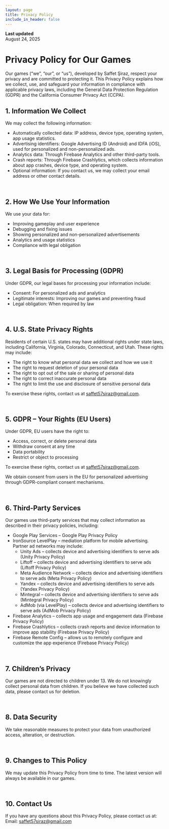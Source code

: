 ```yaml
---
layout: page
title: Privacy Policy
include_in_header: false
---
```


**Last updated**  
August 24, 2025

# Privacy Policy for Our Games
Our games (“we”, “our”, or “us”), developed by Saffet Şiraz, respect your privacy and are committed to protecting it. This Privacy Policy explains how we collect, use, and safeguard your information in compliance with applicable privacy laws, including the General Data Protection Regulation (GDPR) and the California Consumer Privacy Act (CCPA).

## 1. Information We Collect
We may collect the following information:

- Automatically collected data: IP address, device type, operating system, app usage statistics.
- Advertising identifiers: Google Advertising ID (Android) and IDFA (iOS), used for personalized and non-personalized ads.
- Analytics data: Through Firebase Analytics and other third-party tools.
- Crash reports: Through Firebase Crashlytics, which collects information about app crashes, device type, and operating system.
- Optional information: If you contact us, we may collect your email address or other contact details.

<br>

## 2. How We Use Your Information
We use your data for:

- Improving gameplay and user experience
- Debugging and fixing issues
- Showing personalized and non-personalized advertisements
- Analytics and usage statistics
- Compliance with legal obligation

<br>

## 3. Legal Basis for Processing (GDPR)
Under GDPR, our legal bases for processing your information include:

- Consent: For personalized ads and analytics
- Legitimate interests: Improving our games and preventing fraud
- Legal obligation: When required by law

<br>

## 4. U.S. State Privacy Rights
Residents of certain U.S. states may have additional rights under state laws, including California, Virginia, Colorado, Connecticut, and Utah. These rights may include:

- The right to know what personal data we collect and how we use it
- The right to request deletion of your personal data
- The right to opt out of the sale or sharing of personal data
- The right to correct inaccurate personal data
- The right to limit the use and disclosure of sensitive personal data

To exercise these rights, contact us at saffet57siraz@gmail.com.

<br>

## 5. GDPR – Your Rights (EU Users)
Under GDPR, EU users have the right to:

- Access, correct, or delete personal data
- Withdraw consent at any time
- Data portability
- Restrict or object to processing

To exercise these rights, contact us at saffet57siraz@gmail.com.

We obtain consent from users in the EU for personalized advertising through GDPR-compliant consent mechanisms.

<br>

## 6. Third-Party Services
Our games use third-party services that may collect information as described in their privacy policies, including:

- Google Play Services – Google Play Privacy Policy
- IronSource LevelPlay – mediation platform for mobile advertising. Partner ad networks may include:
    - Unity Ads – collects device and advertising identifiers to serve ads (Unity Privacy Policy)
    - Liftoff – collects device and advertising identifiers to serve ads (Liftoff Privacy Policy)
    - Meta Audience Network – collects device and advertising identifiers to serve ads (Meta Privacy Policy)
    - Yandex – collects device and advertising identifiers to serve ads (Yandex Privacy Policy)
    - Mintegral – collects device and advertising identifiers to serve ads (Mintegral Privacy Policy)
    - AdMob (via LevelPlay) – collects device and advertising identifiers to serve ads (AdMob Privacy Policy)
- Firebase Analytics – collects app usage and engagement data (Firebase Privacy Policy)
- Firebase Crashlytics – collects crash reports and device information to improve app stability (Firebase Privacy Policy)
- Firebase Remote Config – allows us to remotely configure and customize the app experience (Firebase Privacy Policy)


<br>

## 7. Children’s Privacy
Our games are not directed to children under 13. We do not knowingly collect personal data from children. If you believe we have collected such data, please contact us for deletion.

<br>

## 8. Data Security
We take reasonable measures to protect your data from unauthorized access, alteration, or destruction.

<br>

## 9. Changes to This Policy
We may update this Privacy Policy from time to time. The latest version will always be available in our games.

<br>

## 10. Contact Us
If you have any questions about this Privacy Policy, please contact us at:
Email: saffet57siraz@gmail.com
